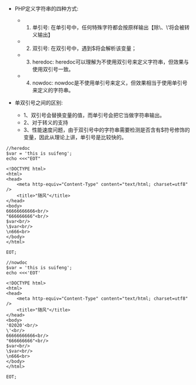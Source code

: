 
* PHP定义字符串的四种方式:
  * 1. 单引号: 在单引号中，任何特殊字符都会按原样输出【除\\、\‘将会被转义输出】
  * 2. 双引号: 在双引号中，遇到$将会解析该变量；
  * 3. heredoc: heredoc可以理解为不使用双引号来定义字符串，但效果与使用双引号一致。
  * 4. nowdoc: nowdoc是不使用单引号来定义，但效果相当于使用单引号来定义的字符串。

* 单双引号之间的区别:
    * 1、双引号会替换变量的值，而单引号会把它当做字符串输出。
    * 2、对于转义的支持
    * 3、性能速度问题，由于双引号中的字符串需要检测是否含有$符号修饰的变量，因此从理论上讲，单引号是比较快的。

```
//heredoc
$var = 'this is suifeng';
echo <<<"EOT"

<!DOCTYPE html>
<html>
<head>
    <meta http-equiv="Content-Type" content="text/html; charset=utf8" />
    <title>"随风"</title>
</head>
<body>
66666666666<br/>
"666666666"<br/>
$var<br/>
\$var<br/>
\n666<br>
</body>
</html>

EOT;
```

```
//nowdoc
$var = 'this is suifeng';
echo <<<'EOT'

<!DOCTYPE html>
<html>
<head>
    <meta http-equiv="Content-Type" content="text/html; charset=utf8" />
    <title>"随风"</title>
</head>
<body>
'02020'<br/>
\'<br/>
66666666666<br/>
"666666666"<br/>
$var<br/>
\$var<br/>
\n666<br>
</body>
</html>

EOT;
```
